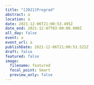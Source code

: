 ```yaml
---
title: "[2021]Prograd"
abstract: a
location: a
date: 2021-12-06T21:00:53.495Z
date_end: 2021-12-07T03:00:00.000Z
all_day: false
event: a
event_url: a
publishDate: 2021-12-06T21:00:53.522Z
draft: false
featured: false
image:
  filename: featured
  focal_point: Smart
  preview_only: false
---
```

